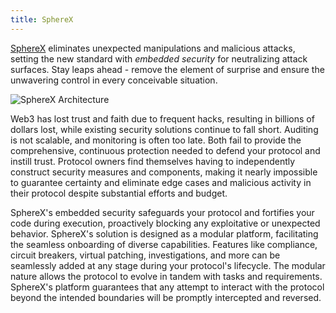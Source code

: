 ```yaml
---
title: SphereX
---
```


[SphereX](https://www.spherex.xyz/) eliminates unexpected manipulations and malicious attacks, setting the new standard with _embedded security_ for neutralizing attack surfaces. Stay leaps ahead - remove the element of surprise and ensure the unwavering control in every conceivable situation.

<div class="center-container">
  <div class="img-large">
    <img
      src="/img/article_images/Build_on_Linea/Tooling_and_infrastructure/Security/SphereX/SphereX.png"
      alt="SphereX Architecture"
    />
  </div>
</div>

Web3 has lost trust and faith due to frequent hacks, resulting in billions of dollars lost, while existing security solutions continue to fall short. Auditing is not scalable, and monitoring is often too late. Both fail to provide the comprehensive, continuous protection needed to defend your protocol and instill trust. Protocol owners find themselves having to independently construct security measures and components, making it nearly impossible to guarantee certainty and eliminate edge cases and malicious activity in their protocol despite substantial efforts and budget.

SphereX's embedded security safeguards your protocol and fortifies your code during execution, proactively blocking any exploitative or unexpected behavior. SphereX's solution is designed as a modular platform, facilitating the seamless onboarding of diverse capabilities. Features like compliance, circuit breakers, virtual patching, investigations, and more can be seamlessly added at any stage during your protocol's lifecycle. The modular nature allows the protocol to evolve in tandem with tasks and requirements. SphereX's platform guarantees that any attempt to interact with the protocol beyond the intended boundaries will be promptly intercepted and reversed.
